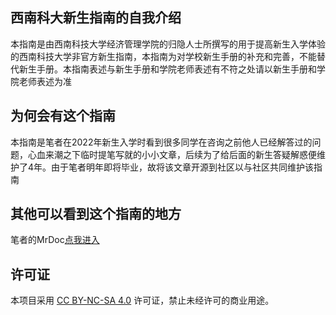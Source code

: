 ## 西南科大新生指南的自我介绍
本指南是由西南科技大学经济管理学院的归隐人士所撰写的用于提高新生入学体验的西南科技大学非官方新生指南，本指南为对学校新生手册的补充和完善，不能替代新生手册。本指南表述与新生手册和学院老师表述有不符之处请以新生手册和学院老师表述为准
## 为何会有这个指南
本指南是笔者在2022年新生入学时看到很多同学在咨询之前他人已经解答过的问题，心血来潮之下临时提笔写就的小小文章，后续为了给后面的新生答疑解惑便维护了4年。由于笔者明年即将毕业，故将该文章开源到社区以与社区共同维护该指南
## 其他可以看到这个指南的地方
笔者的MrDoc[点我进入](https://www.gyrs.xyz "新生指南的国内镜像")
## 许可证
本项目采用 [CC BY-NC-SA 4.0](LICENSE) 许可证，禁止未经许可的商业用途。
